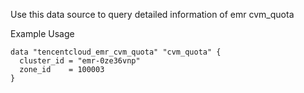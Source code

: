 Use this data source to query detailed information of emr cvm_quota

Example Usage

```hcl
data "tencentcloud_emr_cvm_quota" "cvm_quota" {
  cluster_id = "emr-0ze36vnp"
  zone_id    = 100003
}
```